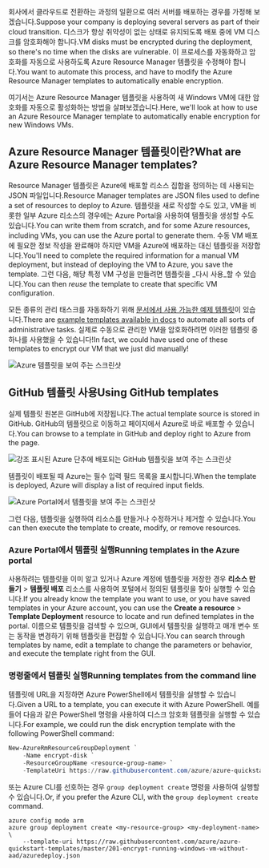 <span data-ttu-id="22ea2-101">회사에서 클라우드로 전환하는 과정의 일환으로 여러 서버를 배포하는 경우를 가정해 보겠습니다.</span><span class="sxs-lookup"><span data-stu-id="22ea2-101">Suppose your company is deploying several servers as part of their cloud transition.</span></span> <span data-ttu-id="22ea2-102">디스크가 항상 취약성이 없는 상태로 유지되도록 배포 중에 VM 디스크를 암호화해야 합니다.</span><span class="sxs-lookup"><span data-stu-id="22ea2-102">VM disks must be encrypted during the deployment, so there's no time when the disks are vulnerable.</span></span> <span data-ttu-id="22ea2-103">이 프로세스를 자동화하고 암호화를 자동으로 사용하도록 Azure Resource Manager 템플릿을 수정해야 합니다.</span><span class="sxs-lookup"><span data-stu-id="22ea2-103">You want to automate this process, and have to modify the Azure Resource Manager templates to automatically enable encryption.</span></span>

<span data-ttu-id="22ea2-104">여기서는 Azure Resource Manager 템플릿을 사용하여 새 Windows VM에 대한 암호화를 자동으로 활성화하는 방법을 살펴보겠습니다.</span><span class="sxs-lookup"><span data-stu-id="22ea2-104">Here, we'll look at how to use an Azure Resource Manager template to automatically enable encryption for new Windows VMs.</span></span>

## <a name="what-are-azure-resource-manager-templates"></a><span data-ttu-id="22ea2-105">Azure Resource Manager 템플릿이란?</span><span class="sxs-lookup"><span data-stu-id="22ea2-105">What are Azure Resource Manager templates?</span></span>

<span data-ttu-id="22ea2-106">Resource Manager 템플릿은 Azure에 배포할 리소스 집합을 정의하는 데 사용되는 JSON 파일입니다.</span><span class="sxs-lookup"><span data-stu-id="22ea2-106">Resource Manager templates are JSON files used to define a set of resources to deploy to Azure.</span></span> <span data-ttu-id="22ea2-107">템플릿을 새로 작성할 수도 있고, VM을 비롯한 일부 Azure 리소스의 경우에는 Azure Portal을 사용하여 템플릿을 생성할 수도 있습니다.</span><span class="sxs-lookup"><span data-stu-id="22ea2-107">You can write them from scratch, and for some Azure resources, including VMs, you can use the Azure portal to generate them.</span></span> <span data-ttu-id="22ea2-108">수동 VM 배포에 필요한 정보 작성을 완료해야 하지만 VM을 Azure에 배포하는 대신 템플릿을 저장합니다.</span><span class="sxs-lookup"><span data-stu-id="22ea2-108">You'll need to complete the required information for a manual VM deployment, but instead of deploying the VM to Azure, you save the template.</span></span> <span data-ttu-id="22ea2-109">그런 다음, 해당 특정 VM 구성을 만들려면 템플릿을 _다시 사용_할 수 있습니다.</span><span class="sxs-lookup"><span data-stu-id="22ea2-109">You can then _reuse_ the template to create that specific VM configuration.</span></span>

<span data-ttu-id="22ea2-110">모든 종류의 관리 태스크를 자동화하기 위해 [문서에서 사용 가능한 예제 템플릿](https://azure.microsoft.com/resources/templates)이 있습니다.</span><span class="sxs-lookup"><span data-stu-id="22ea2-110">There are [example templates available in docs](https://azure.microsoft.com/resources/templates) to automate all sorts of administrative tasks.</span></span> <span data-ttu-id="22ea2-111">실제로 수동으로 관리한 VM을 암호화하려면 이러한 템플릿 중 하나를 사용했을 수 있습니다!</span><span class="sxs-lookup"><span data-stu-id="22ea2-111">In fact, we could have used one of these templates to encrypt our VM that we just did manually!</span></span>

![Azure 템플릿을 보여 주는 스크린샷](../media/5-browse-templates.png)

## <a name="using-github-templates"></a><span data-ttu-id="22ea2-113">GitHub 템플릿 사용</span><span class="sxs-lookup"><span data-stu-id="22ea2-113">Using GitHub templates</span></span>

<span data-ttu-id="22ea2-114">실제 템플릿 원본은 GitHub에 저장됩니다.</span><span class="sxs-lookup"><span data-stu-id="22ea2-114">The actual template source is stored in GitHub.</span></span> <span data-ttu-id="22ea2-115">GitHub의 템플릿으로 이동하고 페이지에서 Azure로 바로 배포할 수 있습니다.</span><span class="sxs-lookup"><span data-stu-id="22ea2-115">You can browse to a template in GitHub and deploy right to Azure from the page.</span></span>

![강조 표시된 Azure 단추에 배포되는 GitHub 템플릿을 보여 주는 스크린샷](../media/5-deploy-from-github.png)

<span data-ttu-id="22ea2-117">템플릿이 배포될 때 Azure는 필수 입력 필드 목록을 표시합니다.</span><span class="sxs-lookup"><span data-stu-id="22ea2-117">When the template is deployed, Azure will display a list of required input fields.</span></span>

![Azure Portal에서 템플릿을 보여 주는 스크린샷](../media/5-fill-in-template.png)

<span data-ttu-id="22ea2-119">그런 다음, 템플릿을 실행하여 리소스를 만들거나 수정하거나 제거할 수 있습니다.</span><span class="sxs-lookup"><span data-stu-id="22ea2-119">You can then execute the template to create, modify, or remove resources.</span></span>

### <a name="running-templates-in-the-azure-portal"></a><span data-ttu-id="22ea2-120">Azure Portal에서 템플릿 실행</span><span class="sxs-lookup"><span data-stu-id="22ea2-120">Running templates in the Azure portal</span></span>

<span data-ttu-id="22ea2-121">사용하려는 템플릿을 이미 알고 있거나 Azure 계정에 템플릿을 저장한 경우 **리소스 만들기** > **템플릿 배포** 리소스를 사용하여 포털에서 정의된 템플릿을 찾아 실행할 수 있습니다.</span><span class="sxs-lookup"><span data-stu-id="22ea2-121">If you already know the template you want to use, or you have saved templates in your Azure account, you can use the **Create a resource** > **Template Deployment** resource to locate and run defined templates in the portal.</span></span> <span data-ttu-id="22ea2-122">이름으로 템플릿을 검색할 수 있으며, GUI에서 템플릿을 실행하고 매개 변수 또는 동작을 변경하기 위해 템플릿을 편집할 수 있습니다.</span><span class="sxs-lookup"><span data-stu-id="22ea2-122">You can search through templates by name, edit a template to change the parameters or behavior, and execute the template right from the GUI.</span></span>

### <a name="running-templates-from-the-command-line"></a><span data-ttu-id="22ea2-123">명령줄에서 템플릿 실행</span><span class="sxs-lookup"><span data-stu-id="22ea2-123">Running templates from the command line</span></span>

<span data-ttu-id="22ea2-124">템플릿에 URL을 지정하면 Azure PowerShell에서 템플릿을 실행할 수 있습니다.</span><span class="sxs-lookup"><span data-stu-id="22ea2-124">Given a URL to a template, you can execute it with Azure PowerShell.</span></span> <span data-ttu-id="22ea2-125">예를 들어 다음과 같은 PowerShell 명령을 사용하여 디스크 암호화 템플릿을 실행할 수 있습니다.</span><span class="sxs-lookup"><span data-stu-id="22ea2-125">For example, we could run the disk encryption template with the following PowerShell command:</span></span>

```powershell
New-AzureRmResourceGroupDeployment `
    -Name encrypt-disk `
    -ResourceGroupName <resource-group-name> `
    -TemplateUri https://raw.githubusercontent.com/azure/azure-quickstart-templates/master/201-encrypt-running-windows-vm-without-aad/azuredeploy.json
```

<span data-ttu-id="22ea2-126">또는 Azure CLI를 선호하는 경우 `group deployment create` 명령을 사용하여 실행할 수 있습니다.</span><span class="sxs-lookup"><span data-stu-id="22ea2-126">Or, if you prefer the Azure CLI, with the `group deployment create` command.</span></span>

```azurecli
azure config mode arm
azure group deployment create <my-resource-group> <my-deployment-name> \ 
    --template-uri https://raw.githubusercontent.com/azure/azure-quickstart-templates/master/201-encrypt-running-windows-vm-without-aad/azuredeploy.json
```

